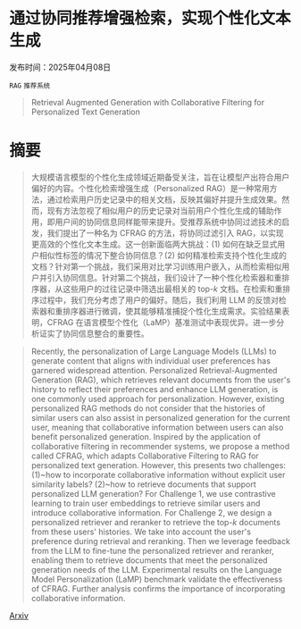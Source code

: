 # 通过协同推荐增强检索，实现个性化文本生成

发布时间：2025年04月08日

`RAG` `推荐系统`

> Retrieval Augmented Generation with Collaborative Filtering for Personalized Text Generation

# 摘要

> 大规模语言模型的个性化生成领域近期备受关注，旨在让模型产出符合用户偏好的内容。个性化检索增强生成（Personalized RAG）是一种常用方法，通过检索用户历史记录中的相关文档，反映其偏好并提升生成效果。然而，现有方法忽视了相似用户的历史记录对当前用户个性化生成的辅助作用，即用户间的协同信息同样能带来提升。受推荐系统中协同过滤技术的启发，我们提出了一种名为 CFRAG 的方法，将协同过滤引入 RAG，以实现更高效的个性化文本生成。这一创新面临两大挑战：(1) 如何在缺乏显式用户相似性标签的情况下整合协同信息？(2) 如何精准检索支持个性化生成的文档？针对第一个挑战，我们采用对比学习训练用户嵌入，从而检索相似用户并引入协同信息。针对第二个挑战，我们设计了一种个性化检索器和重排序器，从这些用户的过往记录中筛选出最相关的 top-$k$ 文档。在检索和重排序过程中，我们充分考虑了用户的偏好。随后，我们利用 LLM 的反馈对检索器和重排序器进行微调，使其能够精准捕捉个性化生成需求。实验结果表明，CFRAG 在语言模型个性化（LaMP）基准测试中表现优异。进一步分析证实了协同信息整合的重要性。

> Recently, the personalization of Large Language Models (LLMs) to generate content that aligns with individual user preferences has garnered widespread attention. Personalized Retrieval-Augmented Generation (RAG), which retrieves relevant documents from the user's history to reflect their preferences and enhance LLM generation, is one commonly used approach for personalization. However, existing personalized RAG methods do not consider that the histories of similar users can also assist in personalized generation for the current user, meaning that collaborative information between users can also benefit personalized generation. Inspired by the application of collaborative filtering in recommender systems, we propose a method called CFRAG, which adapts Collaborative Filtering to RAG for personalized text generation. However, this presents two challenges: (1)~how to incorporate collaborative information without explicit user similarity labels? (2)~how to retrieve documents that support personalized LLM generation? For Challenge 1, we use contrastive learning to train user embeddings to retrieve similar users and introduce collaborative information. For Challenge 2, we design a personalized retriever and reranker to retrieve the top-$k$ documents from these users' histories. We take into account the user's preference during retrieval and reranking. Then we leverage feedback from the LLM to fine-tune the personalized retriever and reranker, enabling them to retrieve documents that meet the personalized generation needs of the LLM. Experimental results on the Language Model Personalization (LaMP) benchmark validate the effectiveness of CFRAG. Further analysis confirms the importance of incorporating collaborative information.

[Arxiv](https://arxiv.org/abs/2504.05731)